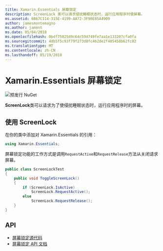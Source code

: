 ```yaml
---
title: Xamarin.Essentials 屏幕锁定
description: ScreenLock 类可以请求侵扰睡眠状态时，运行应用程序时使屏幕。
ms.assetid: 6B67C114-315E-4199-AA72-3F90E85A4909
author: jamesmontemagno
ms.author: jamont
ms.date: 05/04/2018
ms.openlocfilehash: 0bdf75825d9c6dc594749fe7aa1e133207cfa0fa
ms.sourcegitcommit: 4db5f5c93f79f273d8fc462de2f405458b62fc02
ms.translationtype: MT
ms.contentlocale: zh-CN
ms.lasthandoff: 05/19/2018
---
```

# <a name="xamarinessentials-screen-lock"></a>Xamarin.Essentials 屏幕锁定

![预发行 NuGet](~/media/shared/pre-release.png)

**ScreenLock**类可以请求为了使侵扰睡眠状态时，运行应用程序时的屏幕。

## <a name="using-screenlock"></a>使用 ScreenLock

在你的类中添加对 Xamarin.Essentials 的引用：

```csharp
using Xamarin.Essentials;
```

屏幕锁定功能的工作方式是调用`RequestActive`和`RequestRelease`方法从关闭请求屏幕。

```csharp
public class ScreenLockTest
{
    public void ToggleScreenLock()
    {
        if (ScreenLock.IsActive)
            ScreenLock.RequestActive();
        else
            ScreenLock.RequestRelease();
    }
}
```

## <a name="api"></a>API

- [屏幕锁定源代码](https://github.com/xamarin/Essentials/tree/master/Xamarin.Essentials/ScreenLock)
- [屏幕锁定 API 文档](xref:Xamarin.Essentials.ScreenLock)

